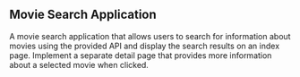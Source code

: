 ## Movie Search Application
A movie search application that allows users to search for information about movies using the provided API and display the search results on an index page. Implement a separate detail page that provides more information about a selected movie when clicked.
